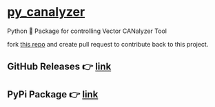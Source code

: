 # [py_canalyzer](https://github.com/chaitu-ycr/py_canalyzer.git)

Python 🐍 Package for controlling Vector CANalyzer Tool

fork [this repo](https://github.com/chaitu-ycr/py_canalyzer/fork) and create pull request to contribute back to this project.

## GitHub Releases 👉 [link](https://github.com/chaitu-ycr/py_canalyzer/releases)

## PyPi Package 👉 [link](https://pypi.org/project/py_canalyzer/)